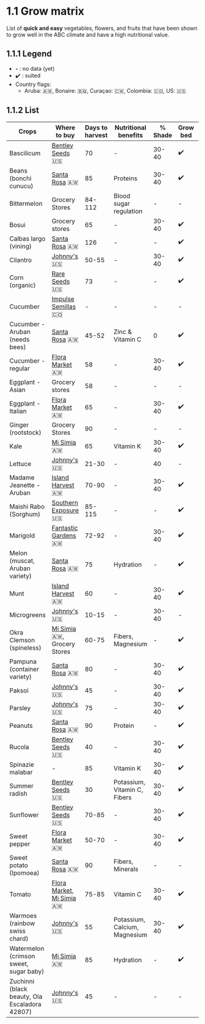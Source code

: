 #  1.1 Grow matrix
List of **quick and easy** vegetables, flowers, and fruits that have been shown to grow well in the ABC climate and have a high nutritional value.

## 1.1.1 Legend
* **-** : no data (yet)
* :heavy_check_mark: : suited
* Country flags:
  * Aruba: :aruba:, Bonaire: :caribbean_netherlands:, Curaçao: :curacao:, Colombia: :colombia:, US: :us:

## 1.1.2 List
Crops | Where to buy | Days to harvest | Nutritional benefits | % Shade | Grow bed | Grow tower | Grow bag | Other
----- | ------------ | --------------- | -------------------- | ----- | -------- | ---------- | -------- | -----
Bascilicum | [Bentley Seeds](https://bentleyseeds.com/) :us: | 70 | - | 30-40 | :heavy_check_mark: | :heavy_check_mark: | - | Hydroponics
Beans (bonchi cunucu) | [Santa Rosa](http://www.santarosa.aw/) :aruba: | 85 | Proteins | 30-40 | :heavy_check_mark: | - | - | -
Bittermelon | Grocery Stores | 84-112 | Blood sugar regulation | - | - | - | - | -
Bosui | Grocery stores | 65 | - | 30-40 | :heavy_check_mark: | :heavy_check_mark: | - | -
Calbas largo (vining) | [Santa Rosa](http://www.santarosa.aw/) :aruba: | 126 | - | - | :heavy_check_mark: | - | - | -
Cilantro | [Johnny's](https://www.johnnyseeds.com/) :us: | 50-55 | - | 30-40 | :heavy_check_mark: | :heavy_check_mark: | - | Hydroponics
Corn (organic) | [Rare Seeds](https://rareseeds.com/) :us: | 73 | - | - | :heavy_check_mark: | - | - | -
Cucumber | [Impulse Semillas](http://www.impulsemillas.com/) :colombia: | - | - | - | - | - | - | -
Cucumber - Aruban (needs bees) | [Santa Rosa](http://www.santarosa.aw/) :aruba: | 45-52 | Zinc & Vitamin C | 0 | :heavy_check_mark: | - | - | -
Cucumber - regular | [Flora Market](https://flora.aw/) :aruba: | 58 | - | 30-40 | :heavy_check_mark: | :heavy_check_mark: | - | -
Eggplant - Asian | Grocery stores | 58 | - | - | - | - | - | -
Eggplant - Italian | [Flora Market](https://flora.aw/) :aruba: | 65 | - | 30-40 | :heavy_check_mark: | :heavy_check_mark: | - | -
Ginger (rootstock) | Grocery Stores | 90 | - | - | - | - | - | -
Kale | [Mi Simia](https://www.facebook.com/miSimia) :aruba: | 65 | Vitamin K | 30-40 | :heavy_check_mark: | :heavy_check_mark: | - | Hydroponics
Lettuce | [Johnny's](https://www.johnnyseeds.com/) :us: | 21-30 | - | 40 | - | :heavy_check_mark: | - | Hydroponics
Madame Jeanette - Aruban | [Island Harvest](http://islandharvestaruba.com/) :aruba: | 70-90 | - | 30-40 | :heavy_check_mark: | - | - | -
Maishi Rabo (Sorghum) | [Southern Exposure](https://southernexposure.com/) :us: | 85-115 | - | - | :heavy_check_mark: | - | - | -
Marigold | [Fantastic Gardens](http://fantasticgardensaruba.com/) :aruba: | 72-92 | - | 30-40 | :heavy_check_mark: | :heavy_check_mark: | - | -
Melon (muscat, Aruban variety) | [Santa Rosa](http://www.santarosa.aw/) :aruba: | 75 | Hydration | - | :heavy_check_mark: | - | - | -
Munt | [Island Harvest](http://islandharvestaruba.com/) :aruba: | 60 | - | 30-40 | :heavy_check_mark: | - | - | -  
Microgreens | [Johnny's](https://www.johnnyseeds.com/) :us: | 10-15 | - | 30-40 | - | - | - | Substrate
Okra Clemson (spineless) | [Mi Simia](https://www.facebook.com/miSimia) :aruba:, Grocery Stores | 60-75 | Fibers, Magnesium | - | :heavy_check_mark: | - | - | -
Pampuna (container variety) | [Santa Rosa](http://www.santarosa.aw/) :aruba: | 80 | - | 30-40 | :heavy_check_mark: | - | - | -
Paksoi | [Johnny's](https://www.johnnyseeds.com/) :us: | 45 | - | 30-40 | :heavy_check_mark: | :heavy_check_mark: | - | Hydroponics
Parsley | [Johnny's](https://www.johnnyseeds.com/) :us: | 75 | - | 30-40 | :heavy_check_mark: | :heavy_check_mark: | - | -
Peanuts | [Santa Rosa](http://www.santarosa.aw/) :aruba: | 90 | Protein | - | :heavy_check_mark: | - | :heavy_check_mark: | - 
Rucola | [Bentley Seeds](https://bentleyseeds.com/) :us: | 40 | - | 30-40 | :heavy_check_mark: | :heavy_check_mark: | - | Hydroponics
Spinazie malabar | - | 85 | Vitamin K | 30-40 | :heavy_check_mark: | - | - | -
Summer radish | [Bentley Seeds](https://bentleyseeds.com/) :us: | 30 | Potassium, Vitamin C, Fibers | 30-40 | :heavy_check_mark: | :heavy_check_mark: | - | -
Sunflower | [Bentley Seeds](https://bentleyseeds.com/) :us: | 70-85 | - | 30-40 | :heavy_check_mark: | - | - | - 
Sweet pepper | [Flora Market](https://flora.aw/) :aruba: | 50-70 | - | 30-40 | :heavy_check_mark: | :heavy_check_mark: | - | -
Sweet potato (Ipomoea) | [Santa Rosa](http://www.santarosa.aw/) :aruba: | 90 | Fibers, Minerals | - | - | - | :heavy_check_mark: | -
Tomato | [Flora Market](https://flora.aw/), [Mi Simia](https://www.facebook.com/miSimia) :aruba: | 75-85 | Vitamin C | 30-40 | :heavy_check_mark: | :heavy_check_mark: | - | - 
Warmoes (rainbow swiss chard) | [Johnny's](https://www.johnnyseeds.com/) :us: | 55 | Potassium, Calcium, Magnesium | 30-40 | :heavy_check_mark: | :heavy_check_mark: | - | Hydroponics
Watermelon (crimson sweet, sugar baby) | [Mi Simia](https://www.facebook.com/miSimia) :aruba: | 85 | Hydration | - | :heavy_check_mark: | - | - | -
Zuchinni (black beauty, Ola Escaladora 42807) | [Johnny's](https://www.johnnyseeds.com/) :us: | 45 | - | - | - | - | - | -
